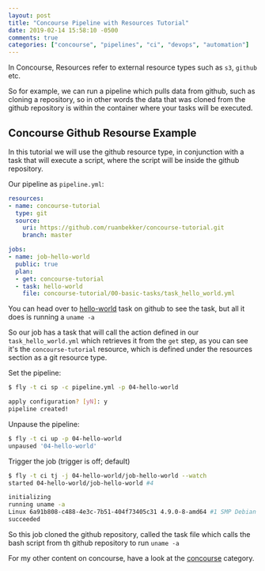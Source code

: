 ```yaml
---
layout: post
title: "Concourse Pipeline with Resources Tutorial"
date: 2019-02-14 15:58:10 -0500
comments: true
categories: ["concourse", "pipelines", "ci", "devops", "automation"]
---
```


In Concourse, Resources refer to external resource types such as `s3`, `github` etc. 

So for example, we can run a pipeline which pulls data from github, such as cloning a repository, so in other words the data that was cloned from the github repository is within the container where your tasks will be executed.

## Concourse Github Resourse Example

In this tutorial we will use the github resource type, in conjunction with a task that will execute a script, where the script will be inside the github repository.

Our pipeline as `pipeline.yml`:

```yaml
resources:
- name: concourse-tutorial
  type: git
  source:
    uri: https://github.com/ruanbekker/concourse-tutorial.git
    branch: master

jobs:
- name: job-hello-world
  public: true
  plan:
  - get: concourse-tutorial
  - task: hello-world
    file: concourse-tutorial/00-basic-tasks/task_hello_world.yml
```

You can head over to [hello-world](https://raw.githubusercontent.com/ruanbekker/concourse-tutorial/master/00-basic-tasks/task_hello_world.yml) task on github to see the task, but all it does is running a `uname -a`

So our job has a task that will call the action defined in our `task_hello_world.yml` which retrieves it from the `get` step, as you can see it's the `concourse-tutorial` resource, which is defined under the resources section as a git resource type.

Set the pipeline:

```bash
$ fly -t ci sp -c pipeline.yml -p 04-hello-world

apply configuration? [yN]: y
pipeline created!
```

Unpause the pipeline:

```bash
$ fly -t ci up -p 04-hello-world
unpaused '04-hello-world'
```

Trigger the job (trigger is off; default)

```bash
$ fly -t ci tj -j 04-hello-world/job-hello-world --watch
started 04-hello-world/job-hello-world #4

initializing
running uname -a
Linux 6a91b808-c488-4e3c-7b51-404f73405c31 4.9.0-8-amd64 #1 SMP Debian 4.9.110-3+deb9u4 (2018-08-21) x86_64 GNU/Linux
succeeded
```

So this job cloned the github repository, called the task file which calls the bash script from th github repository to run `uname -a` 

For my other content on concourse, have a look at the [concourse](https://blog.ruanbekker.com/blog/categories/concourse/) category.
